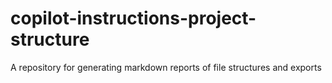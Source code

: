 # copilot-instructions-project-structure
A repository for generating markdown reports of file structures and exports
